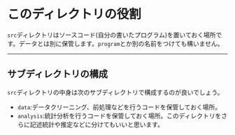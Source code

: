 # このディレクトリの役割

`src`ディレクトリはソースコード(自分の書いたプログラム)を置いておく場所です。データとは別に保管します。`program`とか別の名前をつけても構いません。

___

## サブディレクトリの構成 

`src`ディレクトリの中身は次のサブディレクトリで構成するのが良いでしょう。

- `data`:データクリーニング、前処理などを行うコードを保管しておく場所。
- `analysis`:統計分析を行うコードを保管しておく場所。このディレクトリをさらに記述統計や推定などに分けてもいいと思います。


